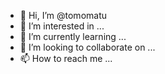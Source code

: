 - 👋 Hi, I’m @tomomatu
- 👀 I’m interested in ...
- 🌱 I’m currently learning ...
- 💞️ I’m looking to collaborate on ...
- 📫 How to reach me ...

<!---
tomomatu/tomomatu is a ✨ special ✨ repository because its `README.md` (this file) appears on your GitHub profile.
You can click the Preview link to take a look at your changes.
--->
